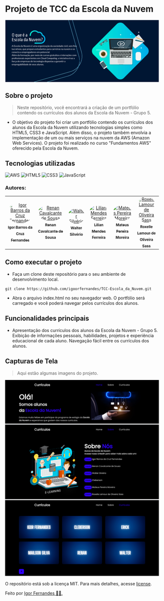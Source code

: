 # Projeto de TCC da Escola da Nuvem

![escola-da-nuvem](images/escola-da-nuvem.png)

## Sobre o projeto
> Neste repositório, você encontrará a criação de um portfólio contendo os currículos dos alunos da Escola da Nuvem - Grupo 5.

* O objetivo do projeto foi criar um portfólio contendo os currículos dos alunos da Escola da Nuvem utilizando tecnologias simples como HTML5, CSS3 e JavaScript. Além disso, o projeto também envolvia a implementação de um ou mais serviços na nuvem da AWS (Amazon Web Services). O projeto foi realizado no curso "Fundamentos AWS" oferecido pela Escola da Nuvem.

## Tecnologias utilizadas
![AWS](https://img.shields.io/badge/AWS-%23FF9900.svg?style=for-the-badge&logo=amazon-aws&logoColor=white)
![HTML5](https://img.shields.io/badge/html5-%23E34F26.svg?style=for-the-badge&logo=html5&logoColor=white)
![CSS3](https://img.shields.io/badge/css3-%231572B6.svg?style=for-the-badge&logo=css3&logoColor=white)
![JavaScript](https://img.shields.io/badge/javascript-%23323330.svg?style=for-the-badge&logo=javascript&logoColor=%23F7DF1E)

### Autores:
<table>
<tr>
<td align="center"><a href="https://github.com/igoorfernandes"><img style="border-radius: 50%;" src="https://github.com/igoorfernandes.png" width="100px;" alt="Igor Barros da Cruz Fernandes"/><br /><sub><b>Igor Barros da Cruz Fernandes</b></sub></a><br/></td>
<td align="center"><a href="https://github.com/renanrcs"><img style="border-radius: 50%;" src="https://github.com/renanrcs.png" width="100px;" alt="Renan Cavalcante de Sousa"/><br /><sub><b>Renan Cavalcante de Sousa</b></sub></a><br/></td>
<td align="center"><a href="https://github.com/Waltersilverio23"><img style="border-radius: 50%;" src="https://github.com/Waltersilverio23.png" width="100px;" alt="Walter Silvério"/><br /><sub><b>Walter Silvério</b></sub></a><br/></td>
<td align="center"><a href="https://github.com/lilianmendesf"><img style="border-radius: 50%;" src="https://github.com/lilianmendesf.png" width="100px;" alt="Lilian Mendes Ferreira"/><br /><sub><b>Lilian Mendes Ferreira</b></sub></a><br/></td>
<td align="center"><a href="https://github.com/MattsxJ"><img style="border-radius: 50%;" src="https://github.com/MattsxJ.png" width="100px;" alt="Mateus Pereira Moreira"/><br /><sub><b>Mateus Pereira Moreira</b></sub></a><br/></td>
<td align="center"><a href="https://github.com/RoxelleSass"><img style="border-radius: 50%;" src="https://github.com/RoxelleSass.png" width="100px;" alt="Roxelle Lamour de Oliveira Sass "/><br /><sub><b>Roxelle Lamour de Oliveira Sass </b></sub></a><br/></td>
</table>


## Como executar o projeto
* Faça um clone deste repositório para o seu ambiente de desenvolvimento local.
```
git clone https://github.com/igoorfernandes/TCC-Escola_da_Nuvem.git
```
* Abra o arquivo index.html no seu navegador web.
O portfólio será carregado e você poderá navegar pelos currículos dos alunos.


## Funcionalidades principais
* Apresentação dos currículos dos alunos da Escola da Nuvem - Grupo 5.
Exibição de informações pessoais, habilidades, projetos e experiência educacional de cada aluno.
Navegação fácil entre os currículos dos alunos.

## Capturas de Tela
> Aqui estão algumas imagens do projeto. 

![head](images/head-site.png)
![mid](images/mid-site.png)
![tail](images/tail-site.png)

O repositório está sob a licença MIT. Para mais detalhes, acesse <a href="https://github.com/igoorfernandes/TCC-Escola_da_Nuvem/blob/main/LICENSE">license</a>.
<br>

Feito por <a href="https://github.com/igoorfernandes">Igor Fernandes 👨‍💻.</a>
<br>
